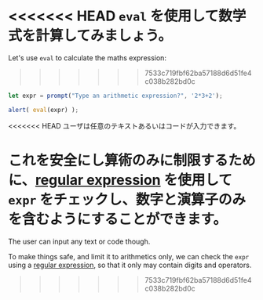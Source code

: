 <<<<<<< HEAD
`eval` を使用して数学式を計算してみましょう。
=======
Let's use `eval` to calculate the maths expression:
>>>>>>> 7533c719fbf62ba57188d6d51fe4c038b282bd0c

```js demo run
let expr = prompt("Type an arithmetic expression?", '2*3+2');

alert( eval(expr) );
```

<<<<<<< HEAD
ユーザは任意のテキストあるいはコードが入力できます。

これを安全にし算術のみに制限するために、[regular expression](info:regular-expressions) を使用して `expr` をチェックし、数字と演算子のみを含むようにすることができます。
=======
The user can input any text or code though.

To make things safe, and limit it to arithmetics only, we can check the `expr` using a [regular expression](info:regular-expressions), so that it only may contain digits and operators.
>>>>>>> 7533c719fbf62ba57188d6d51fe4c038b282bd0c
